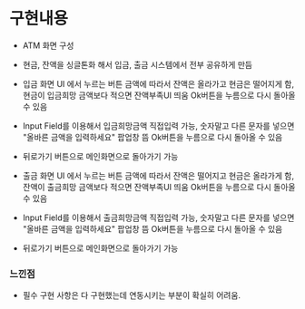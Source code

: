 # 구현내용
- ATM 화면 구성
- 현금, 잔액을 싱글톤화 해서 입금, 출금 시스템에서 전부 공유하게 만듬
- 입금 화면 UI 에서 누르는 버튼 금액에 따라서 잔액은 올라가고 현금은 떨어지게 함, 현금이 입금희망 금액보다 적으면 잔액부족UI 띄움 Ok버튼을 누름으로 다시 돌아올 수 있음
- Input Field를 이용해서 입금희망금액 직접입력 가능, 숫자말고 다른 문자를 넣으면 "올바른 금액을 입력하세요" 팝업창 뜸 Ok버튼을 누름으로 다시 돌아올 수 있음
- 뒤로가기 버튼으로 메인화면으로 돌아가기 가능

- 출금 화면 UI 에서 누르는 버튼 금액에 따라서 잔액은 떨어지고 현금은 올라가게 함, 잔액이 출금희망 금액보다 적으면 잔액부족UI 띄움 Ok버튼을 누름으로 다시 돌아올 수 있음
- Input Field를 이용해서 출금희망금액 직접입력 가능, 숫자말고 다른 문자를 넣으면 "올바른 금액을 입력하세요" 팝업창 뜸 Ok버튼을 누름으로 다시 돌아올 수 있음
- 뒤로가기 버튼으로 메인화면으로 돌아가기 가능

### 느낀점
- 필수 구현 사항은 다 구현했는데 연동시키는 부분이 확실히 어려움.
